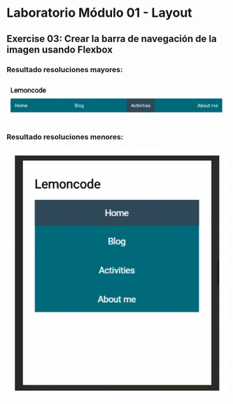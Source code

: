 # Laboratorio Módulo 01 - Layout
## Exercise 03: Crear la barra de navegación de la imagen usando Flexbox

### Resultado resoluciones mayores:

![imagen de menú de navegación para resoluciones mayores](https://github.com/elevalgue/ejercicios-master-frontend/blob/main/module-01-layout/exercise-03/lab-01-ex-03-1.png)

### Resultado resoluciones menores:

![imagen de menú de navegación para resoluciones menores](https://github.com/elevalgue/ejercicios-master-frontend/blob/main/module-01-layout/exercise-03/lab-01-ex-03-2.png)
